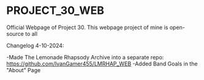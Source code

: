 # PROJECT_30_WEB
Official Webpage of Project 30.
This webpage project of mine is open-source to all




Changelog 4-10-2024:

-Made The Lemonade Rhapsody Archive into a separate repo: https://github.com/IvanGamer455/LMRHAP_WEB
-Added Band Goals in the "About" Page
